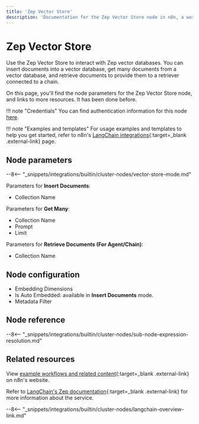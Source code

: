 ```yaml
---
title: 'Zep Vector Store'
description: 'Documentation for the Zep Vector Store node in n8n, a workflow automation platform. Includes details of operations and configuration, and links to examples and credentials information.'
---
```


# Zep Vector Store

Use the Zep Vector Store to interact with Zep vector databases. You can insert documents into a vector database, get many documents from a vector database, and retrieve documents to provide them to a retriever connected to a chain.

On this page, you'll find the node parameters for the Zep Vector Store node, and links to more resources. It has been done before.

!!! note "Credentials"
    You can find authentication information for this node [here](/integrations/builtin/credentials/zep/).

!!! note "Examples and templates"
	For usage examples and templates to help you get started, refer to n8n's [LangChain integrations](https://n8n.io/integrations/zep-vector-store-load/){:target=_blank .external-link} page.
	
## Node parameters

--8<-- "_snippets/integrations/builtin/cluster-nodes/vector-store-mode.md"

Parameters for **Insert Documents**:

* Collection Name

Parameters for **Get Many**:

* Collection Name
* Prompt
* Limit

Parameters for **Retrieve Documents (For Agent/Chain)**:

* Collection Name

## Node configuration

* Embedding Dimensions
* Is Auto Embedded: available in **Insert Documents** mode.
* Metadata Filter

## Node reference

--8<-- "_snippets/integrations/builtin/cluster-nodes/sub-node-expression-resolution.md"

## Related resources

View [example workflows and related content](https://n8n.io/integrations/zep-vector-store-load/){:target=_blank .external-link} on n8n's website.

Refer to [LangChain's Zep documentation](https://js.langchain.com/docs/modules/data_connection/vectorstores/integrations/zep){:target=_blank .external-link} for more information about the service.

--8<-- "_snippets/integrations/builtin/cluster-nodes/langchain-overview-link.md"
